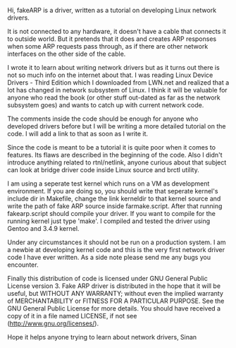 Hi, fakeARP is a driver, written as a tutorial on developing Linux network drivers.

It is not connected to any hardware, it doesn't have a cable that connects it to outside world. But it pretends that it does and creates ARP responses when some ARP requests pass through, as if there are other network interfaces on the other side of the cable.

I wrote it to learn about writing network drivers but as it turns out there is not so much info on the internet about that. I was reading Linux Device Drivers - Third Edition which I downloaded from LWN.net and realized that a lot has changed in network subsystem of Linux. I think it will be valuable for anyone who read the book (or other stuff out-dated as far as the network subsystem goes) and wants to catch up with current network code.

The comments inside the code should be enough for anyone who developed drivers before but I will be writing a more detailed tutorial on the code. I will add a link to that as soon as I write it. 

Since the code is meant to be a tutorial it is quite poor when it comes to features. Its flaws are described in the beginning of the code. Also I didn't introduce anything related to rtnl/netlink, anyone curious about that subject can look at bridge driver code inside Linux source and brctl utility.

I am using a seperate test kernel which runs on a VM as development environment. If you are doing so, you should write that seperate kernel's include dir in Makefile, change the link kerneldir to that kernel source and write the path of fake ARP source inside farmake.script. After that running fakearp.script should compile your driver. If you want to compile for the running kernel just type 'make'. I compiled and tested the driver using Gentoo and 3.4.9 kernel.

Under any circumstances it should not be run on a production system. I am a newbie at developing kernel code and this is the very first network driver code I have ever written. As a side note please send me any bugs you encounter.

Finally this distribution of code is licensed under GNU General Public License version 3. Fake ARP driver is distributed in the hope that it will be useful, but WITHOUT ANY WARRANTY; without even the implied warranty of MERCHANTABILITY or FITNESS FOR A PARTICULAR PURPOSE.  See the GNU General Public License for more details. You should have received a copy of it in a file named LICENSE, if not see (http://www.gnu.org/licenses/).

Hope it helps anyone trying to learn about network drivers,
Sinan


